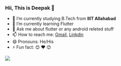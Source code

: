 ### Hii, This is Deepak 👋 
- 🔭 I’m currently studying B.Tech from **IIIT Allahabad**
- 🌱 I’m currently learning Flutter
- 💬 Ask me about flutter or any android releted stuff
- 📫 How to reach me: [Gmail](mailto:guptadeepak2907@gmail.com), [Linkdin](https://www.linkedin.com/in/deepak-gupta-675a1b191/)
- 😄 Pronouns: He/His
- ⚡ Fun fact: :blush: :heart: :blush:

 <a href="https://github.com/deepakgupta124">
<img align="center" src="https://github-readme-stats.vercel.app/api?username=deepakgupta124&&show_icons=true&title_color=03bafc&icon_color=fc0317&text_color=ffffff&bg_color=111111"/>
</a>

